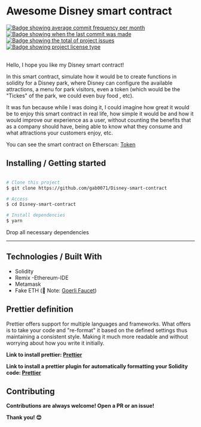 <h1>Awesome Disney smart contract</h1>

<a href="https://github.com/gab0071/Disney-smart-contract/commits/main" target="_blank">
<img src="https://img.shields.io/github/commit-activity/m/gab0071/Disney-smart-contract" alt="Badge showing average commit frequency per month"/>
  </a>

  <a href="https://github.com/gab0071/Disney-smart-contract/commits/main" target="_blank">
    <img src="https://img.shields.io/github/last-commit/gab0071/Disney-smart-contract" alt="Badge showing when the last commit was made"/>
  </a>

  <a href="https://github.com/gab0071/Disney-smart-contract/issues" target="_blank">
    <img src="https://img.shields.io/github/issues/gab0071/Disney-smart-contract" alt="Badge showing the total of project issues"/>
  </a>
  
  <a href="https://github.com/maurodesouza/profile-readme-generator/blob/master/LICENSE.md" target="_blank">
    <img alt="Badge showing project license type" src="https://img.shields.io/github/license/maurodesouza/profile-readme-generator?color=f85149">
  </a>
  
  <br>
  <br>

<p>Hello, I hope you like my Disney smart contract!</p>
<p>In this smart contract, simulate how it would be to create functions in solidity for a Disney park, where Disney can configure the available attractions, a menu for park visitors, even a token (which would be the "Tickes" of the park, we could even buy food , etc).</p>
<p>It was fun because while I was doing it, I could imagine how great it would be to enjoy this smart contract in real life, how simple it would be and how it would improve our experience as a user, without counting the benefits that as a company should have, being able to know what they consume and what attractions your customers enjoy, etc.</p>


<p>You can see the smart contract on Etherscan: <a href="https://goerli.etherscan.io/address/0x943c9db7618bebcb1c4fa4ceca0afa48b1c718da#code"> Token </a></p>



<h2> Installing / Getting started </h2>

```bash

# Clone this project
$ git clone https://github.com/gab0071/Disney-smart-contract

# Access
$ cd Disney-smart-contract

# Install dependencies
$ yarn

``` 
<p>Drop all necessary dependencies</p>
<hr>

<h2> Technologies / Built With </h2>

- Solidity
- Remix -Ethereum-IDE
- Metamask
- Fake ETH (🚨 Note: <a href="https://goerlifaucet.com/"> Goerli Faucet</a>)

<h2>Prettier definition </h2>
<p> Prettier offers support for multiple languages and frameworks. What <Prettier> offers is to take your code and "re-format" it based on the defined settings thus maintaining a consistent style. Making it much more readable and without worrying about how you write it initially.</p>

<p> <strong> Link to install prettier: <a href="https://prettier.io/docs/en/install.html">Prettier</a> <strong></p>
<p> <strong> Link to install a prettier plugin for automatically formatting your Solidity code: <a href="https://www.npmjs.com/package/prettier-plugin-solidity">Prettier</a> <strong></p>

<h2>Contributing</h2>

<p> Contributions are always welcome! Open a PR or an issue!</p>

<p> Thank you! 😊 </p>
